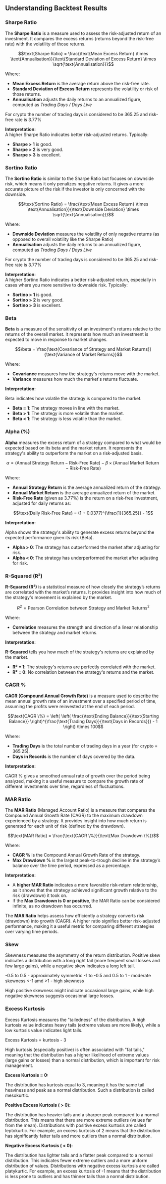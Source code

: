 ## Understanding Backtest Results

### Sharpe Ratio

The **Sharpe Ratio** is a measure used to assess the risk-adjusted return of an investment. It compares the excess 
returns (returns beyond the risk-free rate) with the volatility of those returns.

```math
\text{Sharpe Ratio} = \frac{\text{Mean Excess Return} \times \text{Annualisation}}{\text{Standard Deviation of Excess Return} \times \sqrt{\text{Annualisation}}}
```

Where:
- **Mean Excess Return** is the average return above the risk-free rate.
- **Standard Deviation of Excess Return** represents the volatility or risk of those returns.
- **Annualisation** adjusts the daily returns to an annualized figure, computed as _Trading Days / Days Live_

For crypto the number of trading days is considered to be 365.25 and risk-free rate is 3.77%

**Interpretation:**  
A higher Sharpe Ratio indicates better risk-adjusted returns. Typically:

- **Sharpe > 1** is good.
- **Sharpe > 2** is very good.
- **Sharpe > 3** is excellent.


### Sortino Ratio

The **Sortino Ratio** is similar to the Sharpe Ratio but focuses on downside risk, which means it only penalizes 
negative returns. It gives a more accurate picture of the risk if the investor is only concerned with the downside.

```math
\text{Sortino Ratio} = \frac{\text{Mean Excess Return} \times \text{Annualisation}}{\text{Downside Deviation} \times \sqrt{\text{Annualisation}}}
```

Where:
- **Downside Deviation** measures the volatility of only negative returns (as opposed to overall volatility like the 
 Sharpe Ratio)
- **Annualisation** adjusts the daily returns to an annualized figure, computed as _Trading Days / Days Live_

For crypto the number of trading days is considered to be 365.25 and risk-free rate is 3.77%

**Interpretation:**  
A higher Sortino Ratio indicates a better risk-adjusted return, especially in cases where you more 
sensitive to downside risk. Typically:

- **Sortino > 1** is good.
- **Sortino > 2** is very good.
- **Sortino > 3** is excellent.


### Beta

**Beta** is a measure of the sensitivity of an investment's returns relative to the returns of the overall market. 
It represents how much an investment is expected to move in response to market changes.

```math
\beta = \frac{\text{Covariance of Strategy and Market Returns}}{\text{Variance of Market Returns}}
```

Where:
- **Covariance** measures how the strategy's returns move with the market.
- **Variance** measures how much the market's returns fluctuate.

**Interpretation:** 

Beta indicates how volatile the strategy is compared to the market.

- **Beta = 1**: The strategy moves in line with the market.
- **Beta > 1**: The strategy is more volatile than the market.
- **Beta < 1**: The strategy is less volatile than the market.


### Alpha (%)

**Alpha** measures the excess return of a strategy compared to what would be expected based on its beta and the market 
return. It represents the strategy's ability to outperform the market on a risk-adjusted basis.

```math
\alpha = (\text{Annual Strategy Return} - \text{Risk-Free Rate}) - \beta \times (\text{Annual Market Return} - \text{Risk-Free Rate})
```

Where:

- **Annual Strategy Return** is the average annualized return of the strategy.
- **Annual Market Return** is the average annualized return of the market.
- **Risk-Free Rate** (given as 3.77%) is the return on a risk-free investment, adjusted for daily returns as:

```math
\text{Daily Risk-Free Rate} = (1 + 0.0377)^{\frac{1}{365.25}} - 1
```

**Interpretation:**

Alpha shows the strategy's ability to generate excess returns beyond the expected performance given its risk (Beta).

- **Alpha > 0**: The strategy has outperformed the market after adjusting for risk.
- **Alpha < 0**: The strategy has underperformed the market after adjusting for risk.


### R-Squared (R²)

**R-Squared (R²)** is a statistical measure of how closely the strategy’s returns are correlated with the market’s 
returns. It provides insight into how much of the strategy's movement is explained by the market.

```math
R^2 = \text{Pearson Correlation between Strategy and Market Returns}^2
```

Where:
- **Correlation** measures the strength and direction of a linear relationship between the strategy and market returns.

**Interpretation:**

**R-Squared** tells you how much of the strategy's returns are explained by the market.
- **R² = 1**: The strategy's returns are perfectly correlated with the market.
- **R² = 0**: No correlation between the strategy's returns and the market.



### CAGR %
**CAGR (Compound Annual Growth Rate)** is a measure used to describe the mean annual growth rate of an investment over 
a specified period of time, assuming the profits were reinvested at the end of each period.

```math
\text{CAGR \%} = \left( \left( \frac{\text{Ending Balance}}{\text{Starting Balance}} \right)^{\frac{\text{Trading Days}}{\text{Days in Records}}} - 1 \right) \times 100
```

Where:
- **Trading Days** is the total number of trading days in a year (for crypto = 365.25).
- **Days in Records** is the number of days covered by the data.

**Interpretation:**

CAGR % gives a smoothed annual rate of growth over the period being analyzed, making it a useful measure to compare 
the growth rate of different investments over time, regardless of fluctuations.


### MAR Ratio

The **MAR Ratio** (Managed Account Ratio) is a measure that compares the Compound Annual Growth Rate (CAGR) to the 
maximum drawdown experienced by a strategy. It provides insight into how much return is generated for each unit of 
risk (defined by the drawdown).

```math
\text{MAR Ratio} = \frac{\text{CAGR \%}}{\text{Max Drawdown \%}}
```

Where:
- **CAGR %** is the Compound Annual Growth Rate of the strategy.
- **Max Drawdown %** is the largest peak-to-trough decline in the strategy’s balance over the time period, 
expressed as a percentage.

**Interpretation:**

- A **higher MAR Ratio** indicates a more favorable risk-return relationship, as it shows that the strategy achieved 
significant growth relative to the risk (drawdown) it took on.
- If the **Max Drawdown is 0 or positive**, the MAR Ratio can be considered infinite, as no drawdown has occurred.

The **MAR Ratio** helps assess how efficiently a strategy converts risk (drawdown) into growth (CAGR). A higher ratio 
signifies better risk-adjusted performance, making it a useful metric for comparing different strategies over varying 
time periods.


### Skew
Skewness measures the asymmetry of the return distribution. Positive skew indicates a distribution with a long
right tail (more frequent small losses and few large gains), while a negative skew indicates a long left tail.

-0.5 to 0.5 - approximately symmetric
-1 to -0.5 and 0.5 to 1 - moderate skewness
<-1 amd >1 - high skewness

High positive skewness might indicate occasional large gains, while high negative skewness suggests
occasional large losses.


### Excess Kurtosis
Excess Kurtosis measures the "tailedness" of the distribution. A high kurtosis value indicates heavy tails
(extreme values are more likely), while a low kurtosis value indicates light tails.

Excess Kurtosis = kurtosis - 3

High kurtosis (especially positive) is often associated with "fat tails," meaning that the distribution has a
higher likelihood of extreme values (large gains or losses) than a normal distribution, which is important
for risk management.

**Excess Kurtosis = 0:**
    
The distribution has kurtosis equal to 3, meaning it has the same tail heaviness and peak as a normal
distribution. Such a distribution is called mesokurtic.

**Positive Excess Kurtosis ( > 0):**

The distribution has heavier tails and a sharper peak compared to a normal distribution. This means that
there are more extreme outliers (values far from the mean). Distributions with positive excess kurtosis
are called leptokurtic.
For example, an excess kurtosis of 2 means that the distribution has significantly fatter tails and more
outliers than a normal distribution.

**Negative Excess Kurtosis ( < 0):**

The distribution has lighter tails and a flatter peak compared to a normal distribution. This indicates
fewer extreme outliers and a more uniform distribution of values. Distributions with negative excess
kurtosis are called platykurtic.
For example, an excess kurtosis of -1 means that the distribution is less prone to outliers and has
thinner tails than a normal distribution.


